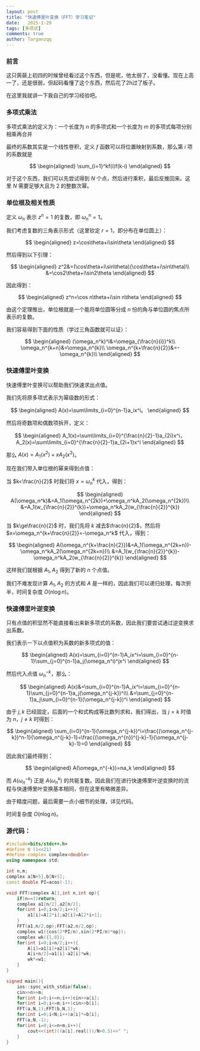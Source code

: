 ```yaml
---
layout: post
title: "快速傅里叶变换（FFT）学习笔记"
date:   2025-1-29
tags: [多项式]
comments: true
author: Targanzqq
---
```

### 前言
这只蒟蒻上初四的时候曾经看过这个东西，但是呢，他太弱了，没看懂。现在上高一了，还是很弱，但起码看懂了这个东西，然后花了2h过了板子。

在这里我就讲一下我自己的学习经验吧。
### 多项式乘法
多项式乘法的定义为：一个长度为 $n$ 的多项式和一个长度为 $m$ 的多项式每项分别相乘再合并

最终的系数其实是一个线性卷积，定义 $f$ 函数可以将位置映射到系数，那么第 $i$ 项的系数就是

$$
\begin{aligned}
\sum_{i=1}^kf(i)f(k-i)
\end{aligned}
$$

对于这个东西，我们可以先尝试得到 $N$ 个点，然后进行乘积，最后反推回来。这里 $N$ 需要足够大且为 $2$ 的整数次幂。

### 单位根及相关性质
定义 $\omega_n$ 表示 $z^n=1$ 的复数，即 $\omega_n^n=1$。

我们考虑复数的三角表示形式（这里钦定 $r=1$，即分布在单位圆上）：

$$
\begin{aligned}
z=\cos\theta+i\sin\theta
\end{aligned}
$$

然后得到以下引理：

$$
\begin{aligned}
z^2&=(\cos\theta+i\sin\theta)(\cos\theta+i\sin\theta)\\
&=\cos2\theta+i\sin2\theta
\end{aligned}
$$

因此得到：

$$
\begin{aligned}
z^n=\cos n\theta+i\sin n\theta
\end{aligned}
$$

由这个定理推出，单位根就是一个能将单位圆等分成 $n$ 份的角与单位圆的焦点所表示的复数。

我们容易得到下面的性质（学过三角函数就可以证）：

$$
\begin{aligned}
(\omega_n^k)^i&=\omega_{\frac{n}{i}}^k\\
\omega_n^{k+n}&=\omega_n^{k}\\
\omega_n^{k+\frac{n}{2}}&=-\omega_n^{k}\\
\end{aligned}
$$

### 快速傅里叶变换
快速傅里叶变换可以帮助我们快速求出点值。

我们先将原多项式表示为幂级数的形式：

$$
\begin{aligned}
A(x)=\sum\limits_{i=0}^{n-1}a_ix^i。
\end{aligned}
$$

然后将奇数项和偶数项拆开，定义：

$$
\begin{aligned}
A_1(x)=\sum\limits_{i=0}^{\frac{n}{2}-1}a_{2i}x^i，A_2(x)=\sum\limits_{i=0}^{\frac{n}{2}-1}a_{2i+1}x^i
\end{aligned}
$$

那么 $A(x)=A_1(x^2)+xA_2(x^2)$。

现在我们带入单位根的幂来得到点值：

当 $k<\frac{n}{2}$ 时我们将 $x=\omega_n^k$ 代入，得到：

$$
\begin{aligned}
A(\omega_n^k)&=A_1(\omega_n^{2k})+\omega_n^kA_2(\omega_n^{2k})\\
&=A_1(w_{\frac{n}{2}}^{k})+\omega_n^kA_2(w_{\frac{n}{2}}^{k})
\end{aligned}
$$

当 $k\ge\frac{n}{2}$ 时，我们先将 $k$ 减去$\frac{n}{2}$，然后将 $x=\omega_n^{k+\frac{n}{2}}=-\omega_n^k$ 代入，得到：

$$
\begin{aligned}
A(\omega_n^{k+\frac{n}{2}})&=A_1(\omega_n^{2k+n})-\omega_n^kA_2(\omega_n^{2k+n})\\
&=A_1(w_{\frac{n}{2}}^{k})-\omega_n^kA_2(w_{\frac{n}{2}}^{k})
\end{aligned}
$$

这样我们就根据 $A_1,A_2$ 得到了新的 $n$ 个点值。

我们不难发现计算 $A_1,A_2$ 的方式和 $A$ 是一样的，因此我们可以递归处理，每次折半，时间复杂度 $O(n\log n)$。
### 快速傅里叶逆变换
只有点值的积显然不能直接看出来新多项式的系数，因此我们要尝试通过逆变换求出系数。

我们表示一下以点值积为系数的新多项式的值：

$$
\begin{aligned}
A(x)=\sum_{i=0}^{n-1}A_ix^i=\sum_{i=0}^{n-1}\sum_{j=0}^{n-1}a_j(\omega_n^i)^jx^i
\end{aligned}
$$

然后代入点值 $\omega_n^{-k}$，那么：

$$
\begin{aligned}
A(x)&=\sum_{i=0}^{n-1}A_ix^i=\sum_{i=0}^{n-1}\sum_{j=0}^{n-1}a_j(\omega_n^{j-k})^i\\
&=\sum_{j=0}^{n-1}a_j\sum_{i=0}^{n-1}(\omega_n^{j-k})^i
\end{aligned}
$$

由于 $j,k$ 已经固定，后面的一个和式构成等比数列求和，我们得出，当 $j=k$ 时值为 $n$，$j\not =k$ 时得到：

$$
\begin{aligned}
\sum_{i=0}^{n-1}(\omega_n^{j-k})^i=\frac{(\omega_n^{j-k})^n-1}{\omega_n^{j-k}-1}=\frac{(\omega_n^{n})^{j-k}-1}{\omega_n^{j-k}-1}=0
\end{aligned}
$$

因此我们最终得到：

$$
\begin{aligned}
A(\omega_n^{-k})=na_k
\end{aligned}
$$

而 $A(\omega_n^{-k})$ 正是 $A(\omega_n^{k})$ 的共轭复数。因此我们在进行快速傅里叶逆变换时的流程与快速傅里叶变换基本相同，但在这里有略微差异。

由于精度问题，最后需要一点小细节的处理，详见代码。

时间复杂度 $O(n\log n)$。

### 源代码：
```cpp
#include<bits/stdc++.h>
#define N (1<<21)
#define complex complex<double>
using namespace std;

int n,m;
complex a[N+5],b[N+5];
const double PI=acos(-1);

void FFT(complex A[],int n,int op){
	if(n==1)return;
	complex a1[n/2],a2[n/2];
	for(int i=0;i<n/2;i++){
		a1[i]=A[2*i];a2[i]=A[2*i+1];
	}
	FFT(a1,n/2,op);FFT(a2,n/2,op);
	complex w1({cos(2*PI/n),sin(2*PI/n)*op});
	complex wk({1,0});
	for(int i=0;i<n/2;i++){
		A[i]=a1[i]+a2[i]*wk;
		A[i+n/2]=a1[i]-a2[i]*wk;
		wk*=w1;
	}
}

signed main(){
	ios::sync_with_stdio(false);
	cin>>n>>m;
	for(int i=0;i<=n;i++)cin>>a[i];
	for(int i=0;i<=m;i++)cin>>b[i];
	FFT(a,N,1);FFT(b,N,1);
	for(int i=0;i<N;i++)a[i]*=b[i];
	FFT(a,N,-1);
	for(int i=0;i<=n+m;i++){
		cout<<(int)((a[i].real())/N+0.5)<<" ";
	}
}
```
